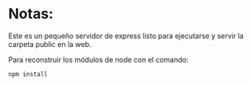 # Notas:

Este es un pequeño servidor de express listo para ejecutarse y servir la carpeta public en la web.

Para reconstruir los módulos de node con el comando:

```
npm install
```
